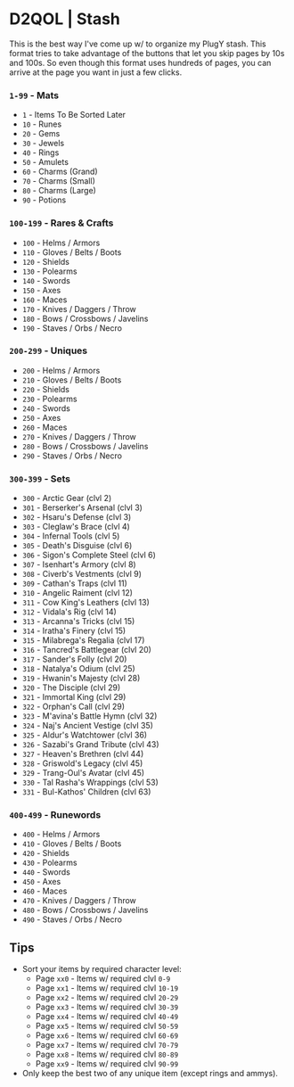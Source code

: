 # D2QOL | Stash

This is the best way I've come up w/ to organize my PlugY stash.  This format tries to take advantage of the buttons that let you skip pages by 10s and 100s.  So even though this format uses hundreds of pages, you can arrive at the page you want in just a few clicks.

### ``1-99`` - Mats

- ``1`` - Items To Be Sorted Later
- ``10`` - Runes
- ``20`` - Gems
- ``30`` - Jewels
- ``40`` - Rings
- ``50`` - Amulets
- ``60`` - Charms (Grand)
- ``70`` - Charms (Small)
- ``80`` - Charms (Large)
- ``90`` - Potions

### ``100-199`` - Rares & Crafts

- ``100`` - Helms / Armors
- ``110`` - Gloves / Belts / Boots
- ``120`` - Shields
- ``130`` - Polearms
- ``140`` - Swords
- ``150`` - Axes
- ``160`` - Maces
- ``170`` - Knives / Daggers / Throw
- ``180`` - Bows / Crossbows / Javelins
- ``190`` - Staves / Orbs / Necro

### ``200-299`` - Uniques

- ``200`` - Helms / Armors
- ``210`` - Gloves / Belts / Boots
- ``220`` - Shields
- ``230`` - Polearms
- ``240`` - Swords
- ``250`` - Axes
- ``260`` - Maces
- ``270`` - Knives / Daggers / Throw
- ``280`` - Bows / Crossbows / Javelins
- ``290`` - Staves / Orbs / Necro

### ``300-399`` - Sets

- ``300`` - Arctic Gear (clvl 2)
- ``301`` - Berserker's Arsenal (clvl 3)
- ``302`` - Hsaru's Defense (clvl 3)
- ``303`` - Cleglaw's Brace (clvl 4)
- ``304`` - Infernal Tools (clvl 5)
- ``305`` - Death's Disguise (clvl 6)
- ``306`` - Sigon's Complete Steel (clvl 6)
- ``307`` - Isenhart's Armory (clvl 8)
- ``308`` - Civerb's Vestments (clvl 9)
- ``309`` - Cathan's Traps (clvl 11)
- ``310`` - Angelic Raiment (clvl 12)
- ``311`` - Cow King's Leathers (clvl 13)
- ``312`` - Vidala's Rig (clvl 14)
- ``313`` - Arcanna's Tricks (clvl 15)
- ``314`` - Iratha's Finery (clvl 15)
- ``315`` - Milabrega's Regalia (clvl 17)
- ``316`` - Tancred's Battlegear (clvl 20)
- ``317`` - Sander's Folly (clvl 20)
- ``318`` - Natalya's Odium (clvl 25)
- ``319`` - Hwanin's Majesty (clvl 28)
- ``320`` - The Disciple (clvl 29)
- ``321`` - Immortal King (clvl 29)
- ``322`` - Orphan's Call (clvl 29)
- ``323`` - M'avina's Battle Hymn (clvl 32)
- ``324`` - Naj's Ancient Vestige (clvl 35)
- ``325`` - Aldur's Watchtower (clvl 36)
- ``326`` - Sazabi's Grand Tribute (clvl 43)
- ``327`` - Heaven's Brethren (clvl 44)
- ``328`` - Griswold's Legacy (clvl 45)
- ``329`` - Trang-Oul's Avatar (clvl 45)
- ``330`` - Tal Rasha's Wrappings (clvl 53)
- ``331`` - Bul-Kathos' Children (clvl 63)

### ``400-499`` - Runewords

- ``400`` - Helms / Armors
- ``410`` - Gloves / Belts / Boots
- ``420`` - Shields
- ``430`` - Polearms
- ``440`` - Swords
- ``450`` - Axes
- ``460`` - Maces
- ``470`` - Knives / Daggers / Throw
- ``480`` - Bows / Crossbows / Javelins
- ``490`` - Staves / Orbs / Necro

## Tips

- Sort your items by required character level:
	- Page ``xx0`` - Items w/ required clvl ``0-9``
	- Page ``xx1`` - Items w/ required clvl ``10-19``
	- Page ``xx2`` - Items w/ required clvl ``20-29``
	- Page ``xx3`` - Items w/ required clvl ``30-39``
	- Page ``xx4`` - Items w/ required clvl ``40-49``
	- Page ``xx5`` - Items w/ required clvl ``50-59``
	- Page ``xx6`` - Items w/ required clvl ``60-69``
	- Page ``xx7`` - Items w/ required clvl ``70-79``
	- Page ``xx8`` - Items w/ required clvl ``80-89``
	- Page ``xx9`` - Items w/ required clvl ``90-99``
- Only keep the best two of any unique item (except rings and ammys).